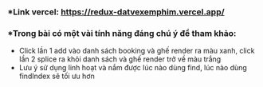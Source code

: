 ### *Link vercel: https://redux-datvexemphim.vercel.app/

### *Trong bài có một vài tính năng đáng chú ý để tham khảo:
+ Click lần 1 add vào danh sách booking và ghế render ra màu xanh, click lần 2 splice ra khỏi danh sách và ghế render trở về màu trắng
+ Lưu ý sử dụng linh hoạt và nắm được lúc nào dùng find, lúc nào dùng findIndex sẽ tối ưu hơn
